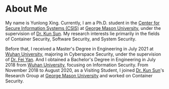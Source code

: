 # About Me

My name is Yunlong Xing. Currently, I am a Ph.D. student in the [Center for Secure Information Systems (CSIS)][Center for Secure Information Systems (CSIS)] at [George Mason University][George Mason University], under the supervision of [Dr. Kun Sun][Dr. Kun Sun]. My research interests lie primarily in the fields of Container Security, Software Security, and System Security.

Before that, I received a Master's Degree in Engineering in July 2021 at [Wuhan University][Wuhan University], majoring in Cyberspace Security, under the supervision of [Dr. Fei Yan][Dr. Fei Yan]. And I obtained a Bachelor's Degree in Engineering in July 2018 from [Wuhan University][Wuhan University], focusing on Information Security. From November 2018 to August 2020, as a Visiting Student, I joined [Dr. Kun Sun][Dr. Kun Sun]'s Research Group at [George Mason University][George Mason University] and worked on Container Security.

[Center for Secure Information Systems (CSIS)]: https://csis.gmu.edu/
[George Mason University]: https://www2.gmu.edu/
[Dr. Kun Sun]: https://csis.gmu.edu/ksun/
[Dr. Fei Yan]: https://cse.whu.edu.cn/info/1256/3273.htm
[Wuhan University]: https://en.whu.edu.cn/
